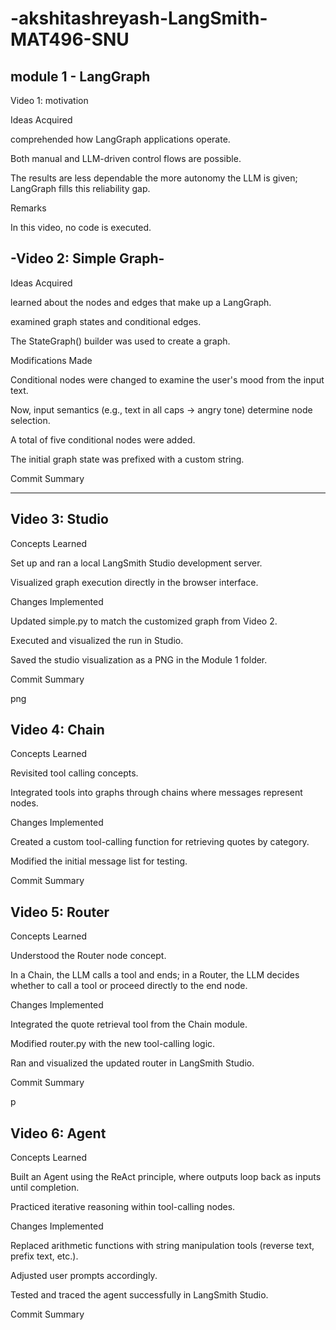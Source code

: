 # -akshitashreyash-LangSmith-MAT496-SNU
module 1 - LangGraph
---
Video 1: motivation

 Ideas Acquired

 comprehended how LangGraph applications operate.

 Both manual and LLM-driven control flows are possible.

 The results are less dependable the more autonomy the LLM is given; LangGraph fills this reliability gap.

 Remarks

 In this video, no code is executed.


-Video 2: Simple Graph-
-----------

Ideas Acquired

 learned about the nodes and edges that make up a LangGraph.

 examined graph states and conditional edges.

 The StateGraph() builder was used to create a graph.

 Modifications Made

 Conditional nodes were changed to examine the user's mood from the input text.

 Now, input semantics (e.g., text in all caps → angry tone) determine node selection.

 A total of five conditional nodes were added.

 The initial graph state was prefixed with a custom string.

Commit Summary

-------------------
Video 3: Studio
-----------

Concepts Learned

Set up and ran a local LangSmith Studio development server.

Visualized graph execution directly in the browser interface.

Changes Implemented

Updated simple.py to match the customized graph from Video 2.

Executed and visualized the run in Studio.

Saved the studio visualization as a PNG in the Module 1 folder.

Commit Summary

png

Video 4: Chain
------------------

Concepts Learned

Revisited tool calling concepts.

Integrated tools into graphs through chains where messages represent nodes.

Changes Implemented

Created a custom tool-calling function for retrieving quotes by category.

Modified the initial message list for testing.

Commit Summary


Video 5: Router
----------------------------------
Concepts Learned

Understood the Router node concept.

In a Chain, the LLM calls a tool and ends; in a Router, the LLM decides whether to call a tool or proceed directly to the end node.

Changes Implemented

Integrated the quote retrieval tool from the Chain module.

Modified router.py with the new tool-calling logic.

Ran and visualized the updated router in LangSmith Studio.

Commit Summary

p

Video 6: Agent
---------------------------------------------
Concepts Learned

Built an Agent using the ReAct principle, where outputs loop back as inputs until completion.

Practiced iterative reasoning within tool-calling nodes.

Changes Implemented

Replaced arithmetic functions with string manipulation tools (reverse text, prefix text, etc.).

Adjusted user prompts accordingly.

Tested and traced the agent successfully in LangSmith Studio.

Commit Summary


